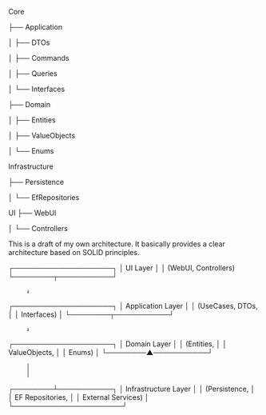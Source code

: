 Core

├── Application

│   ├── DTOs

│   ├── Commands

│   ├── Queries

│   └── Interfaces

├── Domain

│   ├── Entities

│   ├── ValueObjects

│   └── Enums


Infrastructure

├── Persistence

│   └── EfRepositories

UI
├── WebUI

│   └── Controllers


This is a draft of my own architecture. It basically provides a clear architecture based on SOLID principles.


┌────────────────────┐
│     UI Layer       │
│  (WebUI, Controllers) 
└────────┬───────────┘

         ↓
         
┌────────────────────┐
│ Application Layer  │
│ (UseCases, DTOs,   │
│  Interfaces)       │
└────────┬───────────┘

         ↓
         
┌────────────────────┐
│   Domain Layer      │
│ (Entities,          │
│  ValueObjects,      │
│  Enums)             │
└────────▲───────────┘

         │
         │

┌────────┴───────────┐
│ Infrastructure Layer │
│ (Persistence,         │
│  EF Repositories,     │
│  External Services)   │
└──────────────────────┘
    
